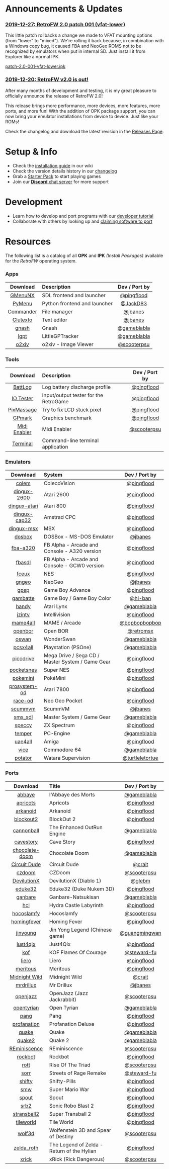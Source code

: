 # Announcements & Updates

### [2019-12-27: RetroFW 2.0 patch 001 (vfat-lower)](https://github.com/retrofw/firmware/releases/download/2.0/patch-2.0-001-vfat-lower.ipk)
This little patch rollbacks a change we made to VFAT mounting options (from "lower" to "mixed"). We're rolling it back because, in combination with a Windows copy bug, it caused FBA and NeoGeo ROMS not to be recognized by emulators when put in internal SD. Just install it from Explorer like a normal IPK.

[patch-2.0-001-vfat-lower.ipk](https://github.com/retrofw/firmware/releases/download/2.0/patch-2.0-001-vfat-lower.ipk)

### [2019-12-20: RetroFW v2.0 is out!](https://github.com/retrofw/firmware/releases/latest)

After many months of development and testing, it is my great pleasure to officially announce the release of RetroFW 2.0! 

This release brings more performance, more devices, more features, more ports, and more fun! With the addition of OPK package support, you can now bring your emulator installations from device to device. Just like your ROMs!

Check the changelog and download the latest revision in the [Releases Page](https://github.com/retrofw/firmware/releases/latest).

# Setup & Info

- Check the [installation guide](https://github.com/retrofw/firmware/wiki/Install-Firmware) in our wiki
- Check the version details history in our [changelog](https://github.com/retrofw/firmware/blob/master/CHANGELOG.md)
- Grab a [Starter Pack](https://github.com/retrofw/firmware/releases/tag/StarterPack2.0) to start playing games 
- Join our [**Discord** chat server](https://discord.gg/CX67MCH) for more support

# Development

- Learn how to develop and port programs with our [developer tutorial](https://docs.google.com/document/d/19kJXO3EZ8XCoeporuUUgV_S93AaPbSagza3sAgBILu8/edit?usp=sharing)
- Collaborate with others by looking up and [claiming software to port](https://docs.google.com/spreadsheets/d/1CfDmrbuRfihLl-emOtaS3RMg6t_em3EQQkQupw7vCRw/edit?usp=sharing)


# Resources

The following list is a catalog of all **OPK** and **IPK** _(Install Packages)_ available for the _RetroFW_ operating system.

### Apps

Download | Description | Dev / Port by
:------:|:------|:------:
[GMenuNX](https://github.com/pingflood/gmenunx/releases/download/latest/gmenunx.ipk) | SDL frontend and launcher | [@pingflood](https://github.com/pingflood)
[PyMenu](https://github.com/JackD83/PyMenu/releases/latest) | Python frontend and launcher | [@JackD83](https://github.com/JackD83)
[Commander](https://github.com/retrofw/dinguxcommander/releases/download/latest/commander.ipk) | File manager | [@jbanes](https://github.com/jbanes) 
[Glutexto](https://github.com/retrofw/glutexto/releases/download/latest/glutexto.ipk) | Text editor | [@jbanes](https://github.com/jbanes) 
[gnash](https://github.com/retrofw/gnash/releases/download/latest/gnash.ipk) | Gnash | [@gameblabla](https://github.com/gameblabla) 
[lgpt](https://github.com/retrofw/lgpt/releases/download/latest/lgpt.ipk) | LittleGPTracker | [@gameblabla](https://github.com/gameblabla) 
[o2xiv](https://github.com/scooterpsu/o2xiv/releases/download/latest/o2xiv.ipk) | o2xiv -  Image Viewer | [@scooterpsu](https://github.com/scooterpsu) 

### Tools

Download | Description | Dev / Port by
:------:|:------|:------:
[BattLog](https://github.com/pingflood/battlog/releases/download/initial/battlog.ipk) | Log battery discharge profile | [@pingflood](https://github.com/pingflood)
[IO Tester](https://github.com/pingflood/iotester/releases/download/initial/iotester.ipk) | Input/output tester for the RetroGame | [@pingflood](https://github.com/pingflood)
[PixMassage](https://github.com/pingflood/pixmassage/releases/download/initial/pixmassage.ipk) | Try to fix LCD stuck pixel | [@pingflood](https://github.com/pingflood)
[GPmark](https://github.com/pingflood/gpmark/releases/download/latest/gpmark.ipk) | Graphics benchmark | [@pingflood](https://github.com/pingflood)
[Midi Enabler](https://github.com/scooterpsu/midi-enabler/releases/download/latest/midi-enabler.ipk) | Midi Enabler | [@scooterpsu](https://github.com/scooterpsu/midi-enabler)
[Terminal](https://ozgur.kazancci.com/jutleys/10-RG-300/IPK%20Files/apps/st-sdl-terminal.ipk) | Command-line terminal application | |

### Emulators

Download | System | Dev / Port by
:------:|:------|:------:
[colem](https://github.com/pingflood/colem/releases/download/latest/colem.ipk) | ColecoVision | [@pingflood](https://github.com/pingflood) 
[dingux-2600](https://github.com/pingflood/dingux-2600/releases/download/latest/dingux-2600.ipk) | Atari 2600 | [@pingflood](https://github.com/pingflood) 
[dingux-atari](https://github.com/pingflood/dingux-atari/releases/download/latest/dingux-atari.ipk) | Atari 800 | [@pingflood](https://github.com/pingflood) 
[dingux-cap32](https://github.com/pingflood/dingux-cap32/releases/download/latest/dingux-cap32.ipk) | Amstrad CPC | [@pingflood](https://github.com/pingflood) 
[dingux-msx](https://github.com/pingflood/dingux-msx/releases/download/latest/dingux-msx.ipk) | MSX | [@pingflood](https://github.com/pingflood) 
[dosbox](https://github.com/retrofw/dosbox/releases/download/latest/dosbox.ipk) | DOSBox - MS-DOS Emulator | [@jbanes](https://github.com/jbanes) 
[fba-a320](https://github.com/pingflood/fba-a320/releases/download/latest/fba-a320.ipk) | FB Alpha - Arcade and Console - A320 version | [@pingflood](https://github.com/pingflood) 
[fbasdl](https://github.com/pingflood/fba-sdl/releases/download/latest/fbasdl.ipk) | FB Alpha - Arcade and Console - GCW0 version | [@pingflood](https://github.com/pingflood)
[fceux](https://github.com/pingflood/FCEUX/releases/download/latest/fceux.ipk) | NES | [@pingflood](https://github.com/pingflood) 
[gngeo](https://github.com/jbanes/gngeo/releases/latest) | NeoGeo | [@jbanes](https://github.com/jbanes/gngeo) 
[gpsp](https://github.com/pingflood/gpsp/releases/download/latest/gpsp.ipk) | Game Boy Advance | [@pingflood](https://github.com/pingflood/gpsp) 
[gambatte](https://github.com/retrofw/gambatte/releases/download/latest/gambatte.ipk) | Game Boy / Game Boy Color | [@hi-ban](https://github.com/hi-ban) 
[handy](https://github.com/retrofw/handy/releases/download/latest/handy.ipk) | Atari Lynx | [@gameblabla](https://github.com/gameblabla) 
[jzintv](https://github.com/pingflood/jzintv/releases/download/latest/jzintv.ipk) | Intellivision | [@pingflood](https://github.com/pingflood/jzintv) 
[mame4all](https://gitlab.com/bopbopbopbop/mame4all-rs97/tags/) | MAME / Arcade | [@bopbopbopbop](https://gitlab.com/bopbopbopbop/mame4all-rs97) 
[openbor](https://github.com/retromsx/retrofw_ipks/releases/download/3.0_3434/openbor.ipk) | Open BOR | [@retromsx](https://github.com/retromsx) 
[oswan](https://github.com/retrofw/oswan/releases/download/latest/oswan.ipk) | WonderSwan | [@gameblabla](https://github.com/gameblabla) 
[pcsx4all](https://github.com/retrofw/pcsx4all/releases/download/latest/pcsx4all.ipk) | Playstation (PSOne) | [@gameblabla](https://github.com/gameblabla) 
[picodrive](https://github.com/pingflood/picodrive/releases/download/latest/picodrive.ipk) | Mega Drive / Sega CD / Master System / Game Gear | [@pingflood](https://github.com/pingflood/picodriv) 
[pocketsnes](https://github.com/pingflood/PocketSNES/releases/download/latest/pocketsnes.ipk) | Super NES | [@pingflood](https://github.com/pingflood/PocketSNES) 
[pokemini](https://github.com/pingflood/pokemini/releases/download/latest/pokemini.ipk) | PokéMini | [@pingflood](https://github.com/pingflood/pokemini) 
[prosystem-od](https://github.com/pingflood/prosystem-od/releases/download/latest/prosystem-od.ipk) | Atari 7800 | [@pingflood](https://github.com/pingflood/prosystem-od) 
[race-od](https://github.com/pingflood/race-od/releases/download/latest/race-od.ipk) | Neo Geo Pocket | [@pingflood](https://github.com/pingflood/race-od) 
[scummvm](https://github.com/jbanes/scummvm/releases/tag/2.1.0-RetroFW-RC5) | ScummVM | [@jbanes](https://github.com/jbanes/scummvm) 
[sms_sdl](https://github.com/retrofw/sms_sdl/releases/download/latest/sms_sdl.ipk) | Master System / Game Gear | [@gameblabla](https://github.com/gameblabla) 
[speccy](https://github.com/pingflood/speccy/releases/download/latest/speccy.ipk) | ZX Spectrum | [@pingflood](https://github.com/pingflood/speccy) 
[temper](https://github.com/retrofw/temper/releases/download/latest/temper.ipk) | PC-Engine | [@gameblabla](https://github.com/gameblabla) 
[uae4all](https://github.com/retrofw/uae4all/releases/download/latest/uae4all.ipk) | Amiga | [@pingflood](https://github.com/retrofw/uae4all) 
[vice](https://github.com/retrofw/vice/releases/download/latest/vice.ipk) | Commodore 64 | [@gameblabla](https://github.com/gameblabla) 
[potator](https://github.com/turtleletortue/potator/releases/download/1.1-0/potator.ipk) | Watara Supervision | [@turtleletortue](https://github.com/turtleletortue)

### Ports

Download | Title | Dev / Port by
:------:|:------|:------:
[abbaye](https://github.com/retrofw/abbaye/releases/download/latest/abbaye.ipk) | l'Abbaye des Morts | [@gameblabla](https://github.com/gameblabla) 
[apricots](https://github.com/retrofw/apricots/releases/download/latest/apricots.ipk) | Apricots | [@pingflood](https://github.com/retrofw/apricots) 
[arkanoid](https://github.com/retrofw/arkanoid/releases/download/latest/arkanoid.ipk) | Arkanoid | [@pingflood](https://github.com/retrofw/arkanoid) 
[blockout2](https://github.com/pingflood/blockout2/releases/download/latest/blockout2.ipk) | BlockOut 2 | [@pingflood](https://github.com/pingflood/blockout2)
[cannonball](https://github.com/retrofw/cannonball/releases/download/latest/cannonball.ipk) | The Enhanced OutRun Engine | [@gameblabla](https://github.com/gameblabla) 
[cavestory](https://github.com/retrofw/cavestory/releases/download/latest/cavestory.ipk) | Cave Story | [@pingflood](https://github.com/retrofw/cavestory)
[chocolate-doom](https://github.com/retrofw/chocolate-doom/releases/download/latest/chocolate-doom.ipk) | Chocolate Doom | [@gameblabla](https://github.com/gameblabla) 
[Circuit Dude](http://crait.net/download.php?file=CircuitDudeLDK.zip) | Circuit Dude | [@crait](http://crait.net/) 
[czdoom](https://github.com/scooterpsu/czdoom/releases/download/latest/czdoom.ipk) | CZDoom | [@scooterpsu](https://github.com/scooterpsu/czdoom) 
[DevilutionX](https://github.com/glebm/devilutionX/releases/download/0.5.0.300/devilutionx-retrofw.ipk) | DevilutionX (Diablo 1) | [@glebm](https://github.com/glebm/devilutionX/) 
[eduke32](https://github.com/retrofw/eduke32/releases/download/latest/eduke32.ipk) | Eduke32 (Duke Nukem 3D) | [@pingflood](https://github.com/retrofw/eduke32) 
[ganbare](https://github.com/retrofw/Ganbare-Natsuki-San/releases/download/latest/ganbare.ipk) | Ganbare-Natsukisan | [@gameblabla](https://github.com/gameblabla) 
[hcl](https://github.com/retrofw/hydracastlelabyrinth/releases/download/latest/hcl.ipk) | Hydra Castle Labyrinth | [@pingflood](https://github.com/retrofw/hydracastlelabyrinth) 
[hocoslamfy](https://github.com/scooterpsu/hocoslamfy/releases/download/latest/hocoslamfy.opk) | Hocoslamfy | [@scooterpsu](https://github.com/scooterpsu/hocoslamfy) 
[homingfever](https://github.com/retrofw/homingfever/releases/download/latest/homingfever.ipk) | Homing Fever | [@pingflood](https://github.com/retrofw/retrofw/homingfever) 
[jinyoung](https://github.com/guangmingwan/rs97-jy/releases) | Jin Yong Legend (Chinese game) | [@guangmingwan](https://github.com/guangmingwan/rs97-jy) 
[just4qix](https://github.com/retrofw/just4qix/releases/download/latest/just4qix.ipk) | Just4Qix | [@pingflood](https://github.com/retrofw/just4qix)
[kof](https://github.com/retrofw/bennugd/releases/download/kof/kof.ipk) | KOF Flames Of Courage | [@steward-fu](https://github.com/retrofw/bennugd) 
[liero](https://github.com/pingflood/liero/releases/download/latest/liero.ipk) | Liero | [@pingflood](https://github.com/pingflood/liero) 
[meritous](https://github.com/retrofw/meritous/releases/download/latest/meritous.ipk) | Meritous | [@pingflood](https://github.com/retrofw/meritous) 
[Midnight Wild](http://crait.net/download.php?file=MidnightWildLDK.zip) | Midnight Wild | [@crait](http://crait.net/) 
[mrdrillux](https://github.com/retrofw/mrdrillux/releases/download/latest/mrdrillux.ipk) | Mr Drillux | [@jbanes](https://github.com/jbanes) 
[openjazz](https://github.com/scooterpsu/OpenJazz/releases/download/latest/openjazz.opk) | OpenJazz (Jazz Jackrabbit) | [@scooterpsu](https://github.com/scooterpsu/OpenJazz) 
[opentyrian](https://github.com/retrofw/opentyrian/releases/download/latest/opentyrian.ipk) | Open Tyrian | [@gameblabla](https://github.com/gameblabla) 
[pang](https://github.com/retrofw/pang/releases/download/latest/pang.ipk) | Pang | [@pingflood](https://github.com/retrofw/pang) 
[profanation](https://github.com/retrofw/profanation/releases/download/latest/profanation.ipk) | Profanation Deluxe | [@pingflood](https://github.com/retrofw/profanation)
[quake](https://github.com/retrofw/quake/releases/download/latest/quake.ipk) | Quake | [@gameblabla](https://github.com/gameblabla) 
[quake2](https://github.com/retrofw/quake2/releases/download/latest/quake2.ipk) | Quake 2 | [@gameblabla](https://github.com/gameblabla) 
[REminiscence](https://github.com/scooterpsu/REminiscence/releases/download/latest/reminiscence.ipk) | REminiscence | [@scooterpsu](https://github.com/scooterpsu) 
[rockbot](https://github.com/retrofw/rockbot/releases/download/latest/rockbot.ipk) | Rockbot | [@pingflood](https://github.com/retrofw/rockbot) 
[rott](https://github.com/scooterpsu/rott-rs97/releases/) | Rise Of The Triad | [@scooterpsu](https://github.com/scooterpsu/rott-rs97/releases/)
[sorr](https://github.com/retrofw/bennugd/releases/download/sorr/sorr.ipk) | Streets of Rage Remake | [@steward-fu](https://github.com/retrofw/bennugd) 
[shifty](https://github.com/retrofw/shifty/releases/download/latest/shifty.ipk) | Shifty-Pills | [@pingflood](https://github.com/retrofw/shifty/releases) 
[smw](https://github.com/retrofw/smw/releases/download/latest/smw.ipk) | Super Mario War | [@pingflood](https://github.com/retrofw/smw) 
[spout](https://github.com/retrofw/spout/releases/download/latest/spout.ipk) | Spout | [@pingflood](https://github.com/retrofw/spout) 
[srb2](https://github.com/retrofw/srb2/releases/download/latest/srb2.ipk) | Sonic Robo Blast 2 | [@pingflood](https://github.com/retrofw/srb2/releases)
[stransball2](https://github.com/retrofw/stransball2/releases/download/latest/stransball2.ipk) | Super Transball 2 | [@pingflood](https://github.com/retrofw/stransball2)
[tileworld](https://github.com/retrofw/tileworld/releases/download/latest/tileworld.ipk) | Tile World | [@pingflood](https://github.com/retrofw/tileworld) 
[wolf3d](https://github.com/scooterpsu/wolf3d/releases) | Wolfenstein 3D and Spear of Destiny | [@scooterpsu](https://github.com/scooterpsu/wolf3d) 
[zelda_roth](https://github.com/retrofw/zelda_roth/releases/download/latest/zelda_roth.ipk) | The Legend of Zelda - Return of the Hylian | [@pingflood](https://github.com/retrofw/zelda_roth) 
[xrick](https://github.com/scooterpsu/xrick/releases/download/latest/xrick.opk) | xRick (Rick Dangerous) | [@scooterpsu](https://github.com/scooterpsu/xrick) 
